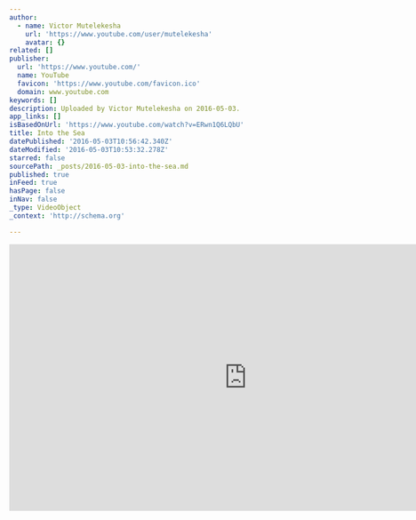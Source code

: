 ```yaml
---
author:
  - name: Victor Mutelekesha
    url: 'https://www.youtube.com/user/mutelekesha'
    avatar: {}
related: []
publisher:
  url: 'https://www.youtube.com/'
  name: YouTube
  favicon: 'https://www.youtube.com/favicon.ico'
  domain: www.youtube.com
keywords: []
description: Uploaded by Victor Mutelekesha on 2016-05-03.
app_links: []
isBasedOnUrl: 'https://www.youtube.com/watch?v=ERwn1Q6LQbU'
title: Into the Sea
datePublished: '2016-05-03T10:56:42.340Z'
dateModified: '2016-05-03T10:53:32.278Z'
starred: false
sourcePath: _posts/2016-05-03-into-the-sea.md
published: true
inFeed: true
hasPage: false
inNav: false
_type: VideoObject
_context: 'http://schema.org'

---
```

<iframe src="https://cdn.embedly.com/widgets/media.html?src=https%3A%2F%2Fwww.youtube.com%2Fembed%2FERwn1Q6LQbU%3Ffeature%3Doembed&amp;url=https%3A%2F%2Fwww.youtube.com%2Fwatch%3Fv%3DERwn1Q6LQbU&amp;image=https%3A%2F%2Fi.ytimg.com%2Fvi%2FERwn1Q6LQbU%2Fhqdefault.jpg&amp;key=b7d04c9b404c499eba89ee7072e1c4f7&amp;type=text%2Fhtml&amp;schema=youtube" width="854" height="480" scrolling="no" frameborder="0" allowfullscreen="" style=""></iframe>